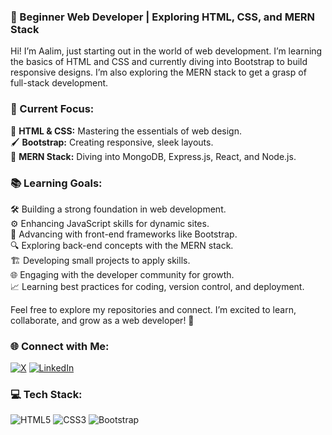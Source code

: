### 🚀 Beginner Web Developer | Exploring HTML, CSS, and MERN Stack

Hi! I’m Aalim, just starting out in the world of web development. I’m learning the basics of HTML and CSS and currently diving into Bootstrap to build responsive designs. I’m also exploring the MERN stack to get a grasp of full-stack development.

### 🌟 Current Focus:
🎨 **HTML & CSS:** Mastering the essentials of web design.  
🖌️ **Bootstrap:** Creating responsive, sleek layouts.  
🔧 **MERN Stack:** Diving into MongoDB, Express.js, React, and Node.js.

### 📚 Learning Goals:
🛠️ Building a strong foundation in web development.  
⚙️ Enhancing JavaScript skills for dynamic sites.  
🚀 Advancing with front-end frameworks like Bootstrap.  
🔍 Exploring back-end concepts with the MERN stack.  
🏗️ Developing small projects to apply skills.  
🌐 Engaging with the developer community for growth.  
📈 Learning best practices for coding, version control, and deployment.

Feel free to explore my repositories and connect. I’m excited to learn, collaborate, and grow as a web developer! 🌱

### 🌐 Connect with Me:

[![X](https://img.shields.io/badge/X-%231DA1F2.svg?style=for-the-badge&logo=x&logoColor=white)](https://x.com/Rubixthedev)
[![LinkedIn](https://img.shields.io/badge/LinkedIn-%230077B5.svg?style=for-the-badge&logo=linkedin&logoColor=white)](https://www.linkedin.com/in/rubixthedev/)

### 💻 Tech Stack:

![HTML5](https://img.shields.io/badge/HTML5-%23E34F26.svg?style=for-the-badge&logo=html5&logoColor=white)
![CSS3](https://img.shields.io/badge/CSS3-%231572B6.svg?style=for-the-badge&logo=css3&logoColor=white)
![Bootstrap](https://img.shields.io/badge/Bootstrap-%23563D7C.svg?style=for-the-badge&logo=bootstrap&logoColor=white)

<!---
Rubixthedev/Rubixthedev is a ✨ special ✨ repository because its `README.md` (this file) appears on your GitHub profile.
You can click the Prevew link to take a look at your changes.
--->

<!---
Rubixthedev/Rubixthedev is a ✨ special ✨ repository because its `README.md` (this file) appears on your GitHub profile.
You can click the Preview link to take a look at your changes.
--->

